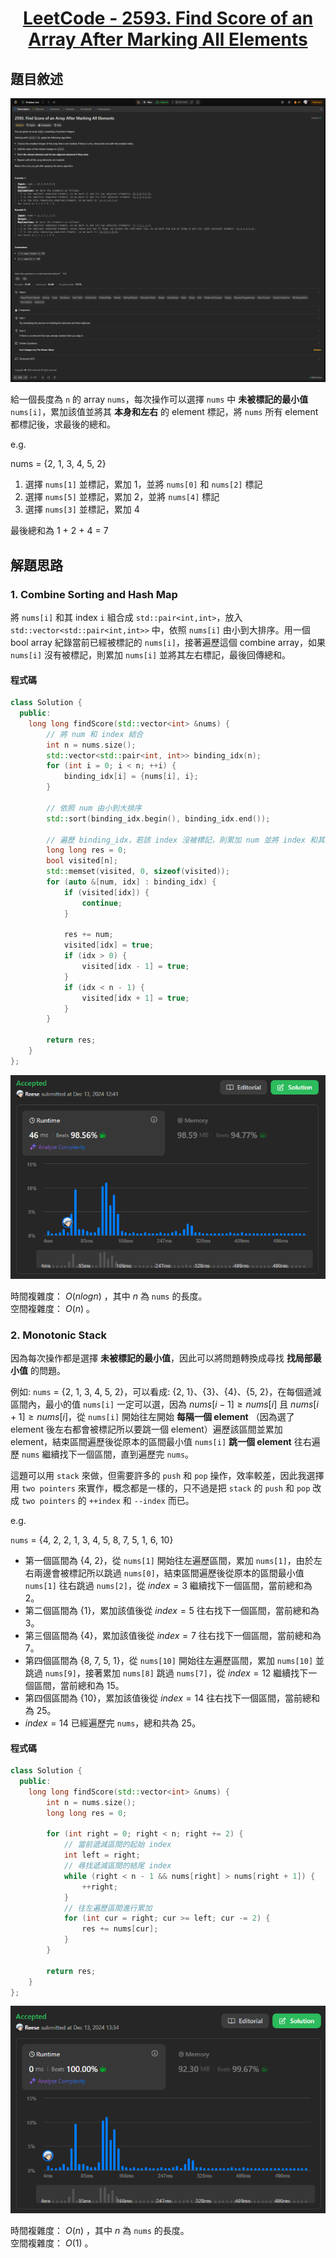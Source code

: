 # <center> [LeetCode - 2593. Find Score of an Array After Marking All Elements](https://leetcode.com/problems/find-score-of-an-array-after-marking-all-elements/description/) </center>

## 題目敘述

[![](https://raw.githubusercontent.com/reese60525/ForPicGo/main/Pictures/20241213122505656.png)](https://raw.githubusercontent.com/reese60525/ForPicGo/main/Pictures/20241213122505656.png)

給一個長度為 `n` 的 array `nums`，每次操作可以選擇 `nums` 中 **未被標記的最小值** `nums[i]`，累加該值並將其 **本身和左右** 的 element 標記，將 `nums` 所有 element 都標記後，求最後的總和。  

e.g.  

nums = {2, 1, 3, 4, 5, 2}  

1. 選擇 `nums[1]` 並標記，累加 1，並將 `nums[0]` 和 `nums[2]` 標記  
2. 選擇 `nums[5]` 並標記，累加 2，並將 `nums[4]` 標記  
3. 選擇 `nums[3]` 並標記，累加 4  

最後總和為 1 + 2 + 4 = 7

## 解題思路

### 1. Combine Sorting and Hash Map

將 `nums[i]` 和其 index `i` 組合成 `std::pair<int,int>`，放入 `std::vector<std::pair<int,int>>` 中，依照 `nums[i]` 由小到大排序。用一個 bool array 紀錄當前已經被標記的 `nums[i]`，接著遍歷這個 combine array，如果 `nums[i]` 沒有被標記，則累加 `nums[i]` 並將其左右標記，最後回傳總和。

#### 程式碼

```c++ {.line-numbers}
class Solution {
  public:
    long long findScore(std::vector<int> &nums) {
        // 將 num 和 index 結合
        int n = nums.size();
        std::vector<std::pair<int, int>> binding_idx(n);
        for (int i = 0; i < n; ++i) {
            binding_idx[i] = {nums[i], i};
        }

        // 依照 num 由小到大排序
        std::sort(binding_idx.begin(), binding_idx.end());

        // 遍歷 binding_idx，若該 index 沒被標記，則累加 num 並將 index 和其左右都標記
        long long res = 0;
        bool visited[n];
        std::memset(visited, 0, sizeof(visited));
        for (auto &[num, idx] : binding_idx) {
            if (visited[idx]) {
                continue;
            }

            res += num;
            visited[idx] = true;
            if (idx > 0) {
                visited[idx - 1] = true;
            }
            if (idx < n - 1) {
                visited[idx + 1] = true;
            }
        }

        return res;
    }
};
```

[![](https://raw.githubusercontent.com/reese60525/ForPicGo/main/Pictures/20241213124302108.png)](https://raw.githubusercontent.com/reese60525/ForPicGo/main/Pictures/20241213124302108.png)

時間複雜度： $O(nlogn)$ ，其中 $n$ 為 `nums` 的長度。  
空間複雜度： $O(n)$ 。

### 2. Monotonic Stack

因為每次操作都是選擇 **未被標記的最小值**，因此可以將問題轉換成尋找 **找局部最小值** 的問題。  

例如: `nums` = {2, 1, 3, 4, 5, 2}，可以看成: {2, 1}、{3}、{4}、{5, 2}，在每個遞減區間內，最小的值 `nums[i]` 一定可以選，因為 $nums[i-1] \geq nums[i]$ 且 $nums[i+1] \geq nums[i]$，從 `nums[i]` 開始往左開始 **每隔一個 element** （因為選了 element 後左右都會被標記所以要跳一個 element）遍歷該區間並累加 element，結束區間遍歷後從原本的區間最小值 `nums[i]` **跳一個 element** 往右遍歷 `nums` 繼續找下一個區間，直到遍歷完 `nums`。  

這題可以用 `stack` 來做，但需要許多的 `push` 和 `pop` 操作，效率較差，因此我選擇用 `two pointers` 來實作，概念都是一樣的，只不過是把 `stack` 的 `push` 和 `pop` 改成 `two pointers` 的 `++index` 和 `--index` 而已。

e.g.

`nums` = {4, 2, 2, 1, 3, 4, 5, 8, 7, 5, 1, 6, 10}

- 第一個區間為 {4, 2}，從 `nums[1]` 開始往左遍歷區間，累加 `nums[1]`，由於左右兩邊會被標記所以跳過 `nums[0]`，結束區間遍歷後從原本的區間最小值 `nums[1]` 往右跳過 `nums[2]`，從 $index = 3$ 繼續找下一個區間，當前總和為 2。
- 第二個區間為 {1}，累加該值後從 $index = 5$ 往右找下一個區間，當前總和為 3。
- 第三個區間為 {4}，累加該值後從 $index = 7$ 往右找下一個區間，當前總和為 7。
- 第四個區間為 {8, 7, 5, 1}，從 `nums[10]` 開始往左遍歷區間，累加 `nums[10]` 並跳過 `nums[9]`，接著累加 `nums[8]` 跳過 `nums[7]`，從 $index = 12$ 繼續找下一個區間，當前總和為 15。
- 第四個區間為 {10}，累加該值後從 $index = 14$ 往右找下一個區間，當前總和為 25。
- $index = 14$ 已經遍歷完 `nums`，總和共為 25。

#### 程式碼

```c++ {.line-numbers}
class Solution {
  public:
    long long findScore(std::vector<int> &nums) {
        int n = nums.size();
        long long res = 0;

        for (int right = 0; right < n; right += 2) {
            // 當前遞減區間的起始 index
            int left = right;
            // 尋找遞減區間的結尾 index
            while (right < n - 1 && nums[right] > nums[right + 1]) {
                ++right;
            }
            // 往左遍歷區間進行累加
            for (int cur = right; cur >= left; cur -= 2) {
                res += nums[cur];
            }
        }

        return res;
    }
};
```

[![](https://raw.githubusercontent.com/reese60525/ForPicGo/main/Pictures/20241213133430763.png)](https://raw.githubusercontent.com/reese60525/ForPicGo/main/Pictures/20241213133430763.png)

時間複雜度： $O(n)$ ，其中 $n$ 為 `nums` 的長度。  
空間複雜度： $O(1)$ 。
